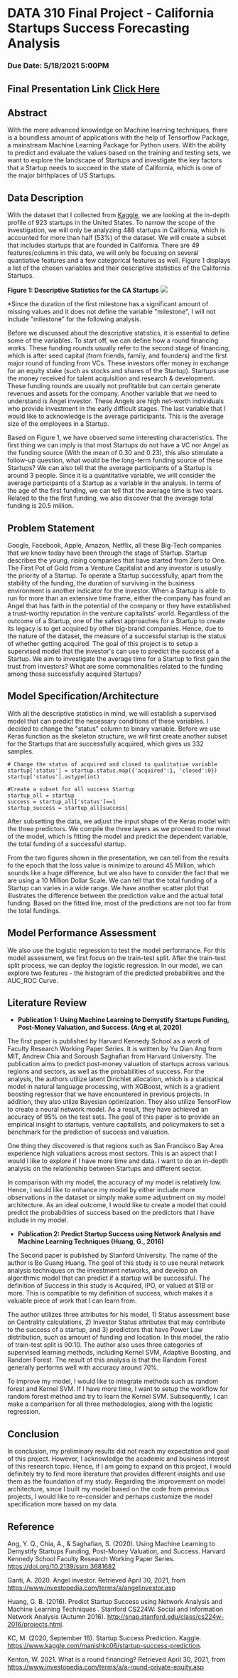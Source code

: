 # DATA 310 Final Project - California Startups Success Forecasting Analysis  
### Due Date: 5/18/2021 5:00PM

## Final Presentation Link [Click Here](https://docs.google.com/presentation/d/1sZCz2qkfwxofQ5vASabRpsx0R50TtfQO2pVes0UZJL4/edit?usp=sharing)


## Abstract 
With the more advanced knowledge on Machine learning techniques, there is a boundless amount of applications with the help of Tensorflow Package, a mainstream Machine Learning Package for Python users. With the ability to predict and evaluate the values based on the training and testing sets, we want to explore the landscape of Startups and investigate the key factors that a Startup needs to succeed in the state of California, which is one of the major birthplaces of US Startups.     

## Data Description
With the dataset that I collected from [Kaggle](https://www.kaggle.com/manishkc06/startup-success-prediction), we are looking at the in-depth profile of 923 startups in the United States. To narrow the scope of the investigation, we will only be analyzing 488 startups in California, which is accounted for more than half (53%) of the dataset. We will create a subset that includes startups that are founded in California. There are 49 features/columns in this data, we will only be focusing on several quantiative features and a few categorical features as well. Figure 1 displays a list of the chosen variables and their descriptive statistics of the California Startups. 

**Figure 1: Descriptive Statistics for the CA Startups**
<img src="./descriptive_stats.PNG" />

*Since the duration of the first milestone has a significant amount of missing values and it does not define the variable "milestone", I will not include "milestone" for the following analysis.  

Before we discussed about the descriptive statistics, it is essential to define some of the variables. To start off, we can define how a round financing works. These funding rounds usually refer to the second stage of financing, which is after seed capital (from friends, family, and founders) and the first major round of funding from VCs. These investors offer money in exchange for an equity stake (such as stocks and shares of the Startup). Startups use the money received for talent acquisition and research & development. These funding rounds are usually not profitable but can certain generate revenues and assets for the company. Another variable that we need to understand is Angel investor. These Angels are high net-worth individuals who provide investment in the early difficult stages. The last variable that I would like to acknowledge is the average participants. This is the average size of the employees in a Startup.        

Based on Figure 1, we have observed some interesting characteristics. The first thing we can imply is that most Startups do not have a VC nor Angel as the funding source (With the mean of 0.30 and 0.23), this also stimulate a follow-up question, what would be the long-term funding source of these Startups? We can also tell that the average participants of a Startup is around 3 people. Since it is a quantitative variable, we will consider the average participants of a Startup as a variable in the analysis. In terms of the age of the first funding, we can tell that the average time is two years. Related to the the first funding, we also discover that the average total funding is 20.5 million. 


## Problem Statement 
Google, Facebook, Apple, Amazon, Netflix, all these Big-Tech companies that we know today have been through the stage of Startup. Startup describes the young, rising companies that have started from Zero to One. The First Pot of Gold from a Venture Capitalist and any investor is usually the priority of a Startup. To operate a Startup successfully, apart from the stability of the funding, the duration of surviving in the business environment is another indicator for the investor. When a Startup is able to run for more than an extensive time frame, either the company has found an Angel that has faith in the potential of the company or they have established a trust-worthy reputation in the venture capitalists' world. Regardless of the outcome of a Startup, one of the safest approaches for a Startup to create its legacy is to get acquired by other big-brand companies. Hence, due to the nature of the dataset, the measure of a successful startup is the status of whether getting acquired. The goal of this project is to setup a supervised model that the investor's can use to predict the success of a Startup. We aim to investigate the average time for a Startup to first gain the trust from investors?  What are some commonalities related to the funding among these successfully acquired Startups? 

## Model Specification/Architecture

With all the descriptive statistics in mind, we will establish a supervised model that can predict the necessary conditions of these variables. I decided to change the "status" column to binary variable. Before we use Keras function as the skeleton structure, we will first create another subset for the Startups that are successfully acquired, which gives us 332 samples.

```
# Change the status of acquired and closed to qualitative variable
startup['status'] = startup.status.map({'acquired':1, 'closed':0})
startup['status'].astype(int)

#Create a subset for all success Startup
startup_all = startup
success = startup_all['status']==1
startup_success = startup_all[success]
```
After subsetting the data, we adjust the input shape of the Keras model with the three predictors. We compile the three layers as we proceed to the meat of the model, which is fitting the model and predict the dependent variable, the total funding of a successful startup.  

From the two figures shown in the presentation, we can tell from the results fo the epoch that the loss value is minimize to around 45 Million, which sounds like a huge difference, but we also have to consider the fact that we are using a 10 Million Dollar Scale. We can tell that the total funding of a Startup can varies in a wide range. We have another scatter plot that illustrates the difference between the prediction value and the actual total funding. Based on the fitted line, most of the predictions are not too far from the total fundings. 

## Model Performance Assessment 
We also use the logistic regression to test the model performance. For this model assessment, we first focus on the train-test split. After the train-test split process, we can deploy the logistic regression. In our model, we can explore two features - the histogram of the predicted probabilities and the AUC_ROC Curve.   


## Literature Review 
- **Publication 1: Using Machine Learning to Demystify Startups Funding, Post-Money Valuation, and Success. (Ang et al, 2020)** 

The first paper is published by Harvard Kennedy School as a work of Faculty Research Working Paper Series. It is written by Yu Qian Ang from MIT, Andrew Chia and Soroush Saghafian from Harvard University. The publication aims to predict post-money valuation of startups across various regions and sectors, as well as the probabilities of success. For the analysis, the authors utilize latent Dirichlet allocation, which is a statistical model in natural language processing, with XGBoost, which is a gradient boosting regressor that we have encountered in previous projects. In addition, they also utlize Bayesian optimization. They also utilize TensorFlow to create a neural network model. As a result, they have achieved an accuracy of 95% on the test sets. The goal of this paper is to provide an empirical insight to startups, venture capitalists, and policymakers to set a benchmark for the prediction of success and valuation. 

One thing they discovered is that regions such as San Francisco Bay Area experience high valuations across most sectors. This is an aspect that I would l like to explore if I have more time and data. I want to do an in-depth analysis on the relationship between Startups and different sector. 

In comparison with my model, the accuracy of my model is relatively low. Hence, I would like to enhance my model by either include more observations in the dataset or simply make some adjustment on my model architecture. As an ideal outcome, I would like to create a model that could predict the probabilities of success based on the predictors that I have include in my model. 

- **Publication 2: Predict Startup Success using Network Analysis and Machine Learning Techniques (Huang, G., 2016)** 

The Second paper is published by Stanford University. The name of the author is Bo Guang Huang. The goal of this study is to use neural network analysis techniques on the investment networks, and develop an algorithmic model that can predict if a startup will be successful. The definition of Success in this study is Acquired, IPO, or valued at $1B or more. This is compatible to my definition of success, which makes it a valuable piece of work that I can learn from. 

The author utilizes three attributes for his model, 1) Status assessment base on Centrality calculations, 2) Investor Status attributes that may contribute to the success of a startup, and 3) 
predictors that have Power Law distribution, such as amount of funding and location. In this model, the ratio of train-test split is 90:10. The author also uses three categories of supervised learning methods, including Kernel SVM, Adaptive Boosting, and Random Forest. The result of this analysis is that the Random Forest generally performs well with accuracy around 70%. 

To improve my model, I would like to integrate methods such as random forest and Kernel SVM. If I have more time, I want to setup the workflow for random forest method and try to learn the Kernel SVM. Subsequently, I can make a comparison for all three methodologies, along with the logistic regression.  

## Conclusion
In conclusion, my preliminary results did not reach my expectation and goal of this project. However, I acknowledge the academic and business interest of this research topic. Hence, if I am going to expand on this project, I would definitely try to find more literature that provides different insights and use them as the foundation of my study. Regarding the improvement on model architecture, since I built my model based on the code from previous projects, I would like to re-consider and perhaps customize the model specification more based on my data. 

## Reference
Ang, Y. Q., Chia, A., &amp; Saghafian, S. (2020). Using Machine Learning to Demystify Startups Funding, Post-Money Valuation, and Success. Harvard Kennedy School Faculty Research Working Paper Series. https://doi.org/10.2139/ssrn.3681682 

Ganti, A. 2020. Angel investor. Retrieved April 30, 2021, from https://www.investopedia.com/terms/a/angelinvestor.asp <br/>

Huang, G. B. (2016). Predict Startup Success using Network Analysis and Machine Learning Techniques . Stanford CS224W: Social and Information Network Analysis (Autumn 2016). http://snap.stanford.edu/class/cs224w-2016/projects.html. 

KC, M. (2020, September 16). Startup Success Prediction. Kaggle. https://www.kaggle.com/manishkc06/startup-success-prediction. 

Kenton, W. 2021. What is a round financing? Retrieved April 30, 2021, from https://www.investopedia.com/terms/a/a-round-private-equity.asp
